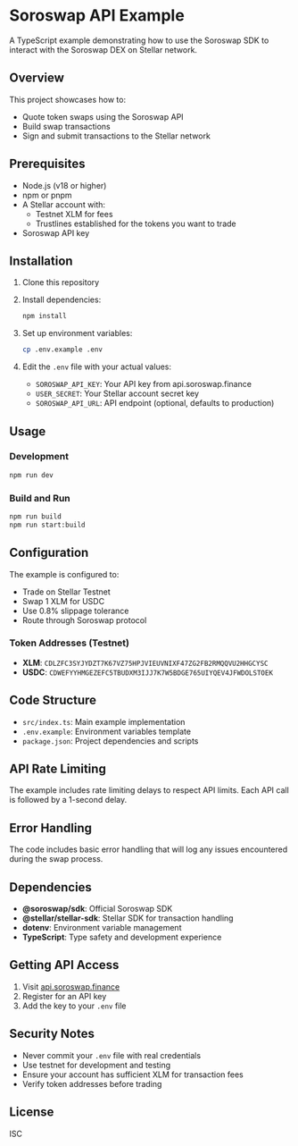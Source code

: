 # Soroswap API Example

A TypeScript example demonstrating how to use the Soroswap SDK to interact with the Soroswap DEX on Stellar network.

## Overview

This project showcases how to:
- Quote token swaps using the Soroswap API
- Build swap transactions
- Sign and submit transactions to the Stellar network

## Prerequisites

- Node.js (v18 or higher)
- npm or pnpm
- A Stellar account with:
  - Testnet XLM for fees
  - Trustlines established for the tokens you want to trade
- Soroswap API key

## Installation

1. Clone this repository
2. Install dependencies:
   ```bash
   npm install
   ```

3. Set up environment variables:
   ```bash
   cp .env.example .env
   ```

4. Edit the `.env` file with your actual values:
   - `SOROSWAP_API_KEY`: Your API key from api.soroswap.finance
   - `USER_SECRET`: Your Stellar account secret key
   - `SOROSWAP_API_URL`: API endpoint (optional, defaults to production)

## Usage

### Development
```bash
npm run dev
```

### Build and Run
```bash
npm run build
npm run start:build
```

## Configuration

The example is configured to:
- Trade on Stellar Testnet
- Swap 1 XLM for USDC
- Use 0.8% slippage tolerance
- Route through Soroswap protocol

### Token Addresses (Testnet)
- **XLM**: `CDLZFC3SYJYDZT7K67VZ75HPJVIEUVNIXF47ZG2FB2RMQQVU2HHGCYSC`
- **USDC**: `CDWEFYYHMGEZEFC5TBUDXM3IJJ7K7W5BDGE765UIYQEV4JFWDOLSTOEK`

## Code Structure

- `src/index.ts`: Main example implementation
- `.env.example`: Environment variables template
- `package.json`: Project dependencies and scripts

## API Rate Limiting

The example includes rate limiting delays to respect API limits. Each API call is followed by a 1-second delay.

## Error Handling

The code includes basic error handling that will log any issues encountered during the swap process.

## Dependencies

- **@soroswap/sdk**: Official Soroswap SDK
- **@stellar/stellar-sdk**: Stellar SDK for transaction handling
- **dotenv**: Environment variable management
- **TypeScript**: Type safety and development experience

## Getting API Access

1. Visit [api.soroswap.finance](https://api.soroswap.finance)
2. Register for an API key
3. Add the key to your `.env` file

## Security Notes

- Never commit your `.env` file with real credentials
- Use testnet for development and testing
- Ensure your account has sufficient XLM for transaction fees
- Verify token addresses before trading

## License

ISC
